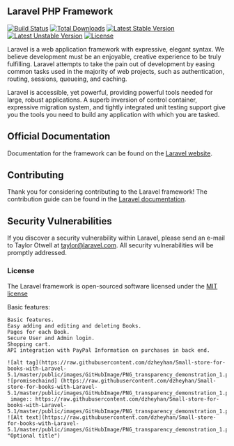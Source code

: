## Laravel PHP Framework

[![Build Status](https://travis-ci.org/laravel/framework.svg)](https://travis-ci.org/laravel/framework)
[![Total Downloads](https://poser.pugx.org/laravel/framework/d/total.svg)](https://packagist.org/packages/laravel/framework)
[![Latest Stable Version](https://poser.pugx.org/laravel/framework/v/stable.svg)](https://packagist.org/packages/laravel/framework)
[![Latest Unstable Version](https://poser.pugx.org/laravel/framework/v/unstable.svg)](https://packagist.org/packages/laravel/framework)
[![License](https://poser.pugx.org/laravel/framework/license.svg)](https://packagist.org/packages/laravel/framework)

Laravel is a web application framework with expressive, elegant syntax. We believe development must be an enjoyable, creative experience to be truly fulfilling. Laravel attempts to take the pain out of development by easing common tasks used in the majority of web projects, such as authentication, routing, sessions, queueing, and caching.

Laravel is accessible, yet powerful, providing powerful tools needed for large, robust applications. A superb inversion of control container, expressive migration system, and tightly integrated unit testing support give you the tools you need to build any application with which you are tasked.

## Official Documentation

Documentation for the framework can be found on the [Laravel website](http://laravel.com/docs).

## Contributing

Thank you for considering contributing to the Laravel framework! The contribution guide can be found in the [Laravel documentation](http://laravel.com/docs/contributions).

## Security Vulnerabilities

If you discover a security vulnerability within Laravel, please send an e-mail to Taylor Otwell at taylor@laravel.com. All security vulnerabilities will be promptly addressed.

### License

The Laravel framework is open-sourced software licensed under the [MIT license](http://opensource.org/licenses/MIT)


Basic features:

    Basic features.
	Easy adding and editing and deleting Books.
	Pages for each Book.
	Secure User and Admin login. 
	Shopping cart.
	API integration with PayPal Information on purchases in back end.

	![alt tag](https://raw.githubusercontent.com/dzheyhan/Small-store-for-books-with-Laravel-5.1/master/public/images/GitHubImage/PNG_transparency_demonstration_1.png)
	![promisechaind] (https://raw.githubusercontent.com/dzheyhan/Small-store-for-books-with-Laravel-5.1/master/public/images/GitHubImage/PNG_transparency_demonstration_1.png)
	 image:: https://raw.githubusercontent.com/dzheyhan/Small-store-for-books-with-Laravel-5.1/master/public/images/GitHubImage/PNG_transparency_demonstration_1.png
    ![Alt text](https://raw.githubusercontent.com/dzheyhan/Small-store-for-books-with-Laravel-5.1/master/public/images/GitHubImage/PNG_transparency_demonstration_1.png "Optional title")
